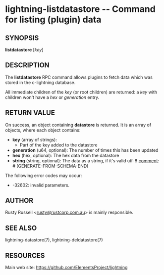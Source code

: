 lightning-listdatastore -- Command for listing (plugin) data
============================================================

SYNOPSIS
--------

**listdatastore** [*key*]

DESCRIPTION
-----------

The **listdatastore** RPC command allows plugins to fetch data which was
stored in the c-lightning database.

All immediate children of the *key* (or root children) are returned:
a *key* with children won't have a *hex* or *generation* entry.

RETURN VALUE
------------

[comment]: # (GENERATE-FROM-SCHEMA-START)
On success, an object containing **datastore** is returned.  It is an array of objects, where each object contains:
- **key** (array of strings):
  - Part of the key added to the datastore
- **generation** (u64, optional): The number of times this has been updated
- **hex** (hex, optional): The hex data from the datastore
- **string** (string, optional): The data as a string, if it's valid utf-8
[comment]: # (GENERATE-FROM-SCHEMA-END)

The following error codes may occur:
- -32602: invalid parameters.

AUTHOR
------

Rusty Russell <<rusty@rustcorp.com.au>> is mainly responsible.

SEE ALSO
--------

lightning-datastore(7), lightning-deldatastore(7)

RESOURCES
---------

Main web site: <https://github.com/ElementsProject/lightning>

[comment]: # ( SHA256STAMP:ee29b53cad20c6dfe9e19a979816280cc9f778507e5638d1803418284125e4c1)
